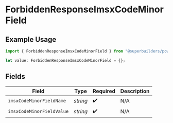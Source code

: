 # ForbiddenResponseImsxCodeMinorField

## Example Usage

```typescript
import { ForbiddenResponseImsxCodeMinorField } from "@superbuilders/powerpath/models/errors";

let value: ForbiddenResponseImsxCodeMinorField = {};
```

## Fields

| Field                     | Type                      | Required                  | Description               |
| ------------------------- | ------------------------- | ------------------------- | ------------------------- |
| `imsxCodeMinorFieldName`  | *string*                  | :heavy_check_mark:        | N/A                       |
| `imsxCodeMinorFieldValue` | *string*                  | :heavy_check_mark:        | N/A                       |